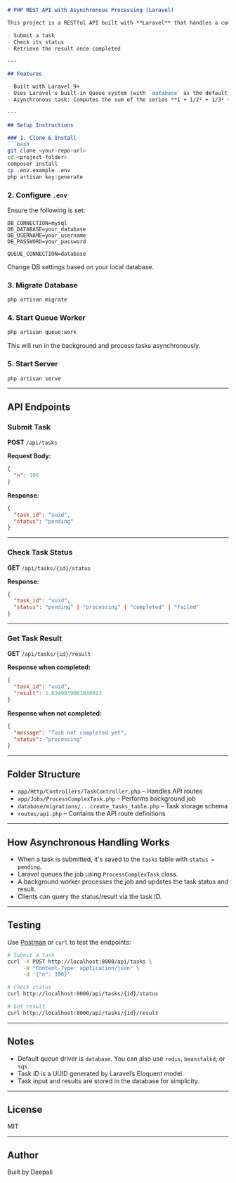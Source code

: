 ```markdown
# PHP REST API with Asynchronous Processing (Laravel)

This project is a RESTful API built with **Laravel** that handles a computationally intensive task **asynchronously** using Laravel Queues. Clients can:

- Submit a task
- Check its status
- Retrieve the result once completed

---

## Features

- Built with Laravel 9+
- Uses Laravel's built-in Queue system (with `database` as the default driver)
- Asynchronous task: Computes the sum of the series **1 + 1/2² + 1/3² + ... + 1/n²**

---

## Setup Instructions

### 1. Clone & Install
```bash
git clone <your-repo-url>
cd <project-folder>
composer install
cp .env.example .env
php artisan key:generate
```

### 2. Configure `.env`
Ensure the following is set:
```env
DB_CONNECTION=mysql
DB_DATABASE=your_database
DB_USERNAME=your_username
DB_PASSWORD=your_password

QUEUE_CONNECTION=database
```

Change DB settings based on your local database.

### 3. Migrate Database
```bash
php artisan migrate
```

### 4. Start Queue Worker
```bash
php artisan queue:work
```

This will run in the background and process tasks asynchronously.

### 5. Start Server
```bash
php artisan serve
```

---

## API Endpoints

###  Submit Task

**POST** `/api/tasks`

**Request Body:**
```json
{
  "n": 100
}
```

**Response:**
```json
{
  "task_id": "uuid",
  "status": "pending"
}
```

---

### Check Task Status

**GET** `/api/tasks/{id}/status`

**Response:**
```json
{
  "task_id": "uuid",
  "status": "pending" | "processing" | "completed" | "failed"
}
```

---

###  Get Task Result

**GET** `/api/tasks/{id}/result`

**Response when completed:**
```json
{
  "task_id": "uuid",
  "result": 1.6349839001848923
}
```

**Response when not completed:**
```json
{
  "message": "Task not completed yet",
  "status": "processing"
}
```

---

## Folder Structure

- `app/Http/Controllers/TaskController.php` – Handles API routes
- `app/Jobs/ProcessComplexTask.php` – Performs background job
- `database/migrations/...create_tasks_table.php` – Task storage schema
- `routes/api.php` – Contains the API route definitions

---

## How Asynchronous Handling Works

- When a task is submitted, it's saved to the `tasks` table with `status = pending`.
- Laravel queues the job using `ProcessComplexTask` class.
- A background worker processes the job and updates the task status and result.
- Clients can query the status/result via the task ID.

---

## Testing

Use [Postman](https://www.postman.com/) or `curl` to test the endpoints:

```bash
# Submit a task
curl -X POST http://localhost:8000/api/tasks \
     -H "Content-Type: application/json" \
     -d '{"n": 100}'

# Check status
curl http://localhost:8000/api/tasks/{id}/status

# Get result
curl http://localhost:8000/api/tasks/{id}/result
```

---

## Notes

- Default queue driver is `database`. You can also use `redis`, `beanstalkd`, or `sqs`.
- Task ID is a UUID generated by Laravel’s Eloquent model.
- Task input and results are stored in the database for simplicity.

---

## License

MIT

---

## Author

Built by Deepali
```#   a s y n c - a p i  
 